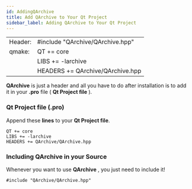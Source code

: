```yaml
---
id: AddingQArchive
title: Add QArchive to Your Qt Project
sidebar_label: Adding QArchive to Your Qt Project
---
```


|	    |				       |		
|-----------|----------------------------------|
|  Header:  | #include "QArchive/QArchive.hpp" |
|   qmake:  | QT += core		       |
|   	    | LIBS += -larchive		       |
|	    | HEADERS += QArchive/QArchive.hpp |

**QArchive** is just a header and all you have to do after installation is to add   
it in your **.pro** file ( **Qt Project file** ).

### Qt Project file (**.pro**)

Append these **lines** to your **Qt Project file**.

```
QT += core
LIBS += -larchive
HEADERS += QArchive/QArchive.hpp
```

### Including QArchive in your Source

Whenever you want to use **QArchive** , you just need to include it!

```
#include "QArchive/QArchive.hpp"
```

